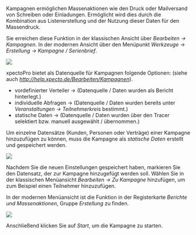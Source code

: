 Kampagnen ermöglichen Massenaktionen wie den Druck oder Mailversand von Schreiben oder Einladungen. Ermöglicht wird dies durch die Kombination aus Listenerstellung und der Nutzung dieser Daten für den Massendruck. 

Sie erreichen diese Funktion in der klassischen Ansicht über *Bearbeiten → Kampagnen*. 
In der modernen Ansicht über den Menüpunkt *Werkzeuge → Erstellung → Kampagne / Serienbrief*.

![](http://xpecto.github.io/docs/xpecto/Bearbeiten/Zu_Kampagne_hinzufuegen/Kampagne_Menueleiste.png)

xpectoPro bietet als Datenquelle für Kampagnen folgende Optionen: (siehe auch *http://help.xpecto.de/Bearbeiten/Kampagnen*).

 - vordefinierter Verteiler -> (Datenquelle / Daten wurden als Bericht hinterlegt.)
 - individuelle Abfragen -> (Datenquelle / Daten wurden bereits unter *Veranstaltungen -> Teilnehmerkreis* bestimmt.)
 - statische Daten -> (Datenquelle / Daten wurden über den Tracer selektiert bzw. manuell ausgewählt / übernommen.)


Um einzelne Datensätze (Kunden, Personen oder Verträge) einer Kampagne hinzuzufügen zu können, muss die Kampagne als *statische Daten* erstellt und gespeichert werden.

![](http://xpecto.github.io/docs/xpecto/Bearbeiten/Zu_Kampagne_hinzufuegen/Datenquellen.png)

Nachdem Sie die neuen Einstellungen gespeichert haben, markieren Sie den Datensatz, der zur Kampagne hinzugefügt werden soll. Wählen Sie in der klassischen Menüansicht *Bearbeiten → Zu Kampagne* hinzufügen, um zum Beispiel einen Teilnehmer hinzuzufügen.

In der modernen Menüansicht ist die Funktion in der Registerkarte *Berichte und Massenaktionen*, Gruppe *Erstellung* zu finden.

![](http://xpecto.github.io/docs/img/img_1461669901566.png)

Anschließend klicken Sie auf *Start*, um die Kampagne zu starten.
